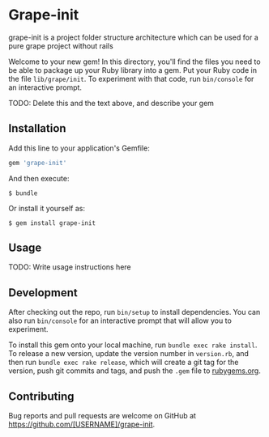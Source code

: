 # Grape-init
grape-init is a project folder structure architecture which can be used for a pure grape project without rails

Welcome to your new gem! In this directory, you'll find the files you need to be able to package up your Ruby library into a gem. Put your Ruby code in the file `lib/grape/init`. To experiment with that code, run `bin/console` for an interactive prompt.

TODO: Delete this and the text above, and describe your gem

## Installation

Add this line to your application's Gemfile:

```ruby
gem 'grape-init'
```

And then execute:

    $ bundle

Or install it yourself as:

    $ gem install grape-init

## Usage

TODO: Write usage instructions here

## Development

After checking out the repo, run `bin/setup` to install dependencies. You can also run `bin/console` for an interactive prompt that will allow you to experiment.

To install this gem onto your local machine, run `bundle exec rake install`. To release a new version, update the version number in `version.rb`, and then run `bundle exec rake release`, which will create a git tag for the version, push git commits and tags, and push the `.gem` file to [rubygems.org](https://rubygems.org).

## Contributing

Bug reports and pull requests are welcome on GitHub at https://github.com/[USERNAME]/grape-init.
